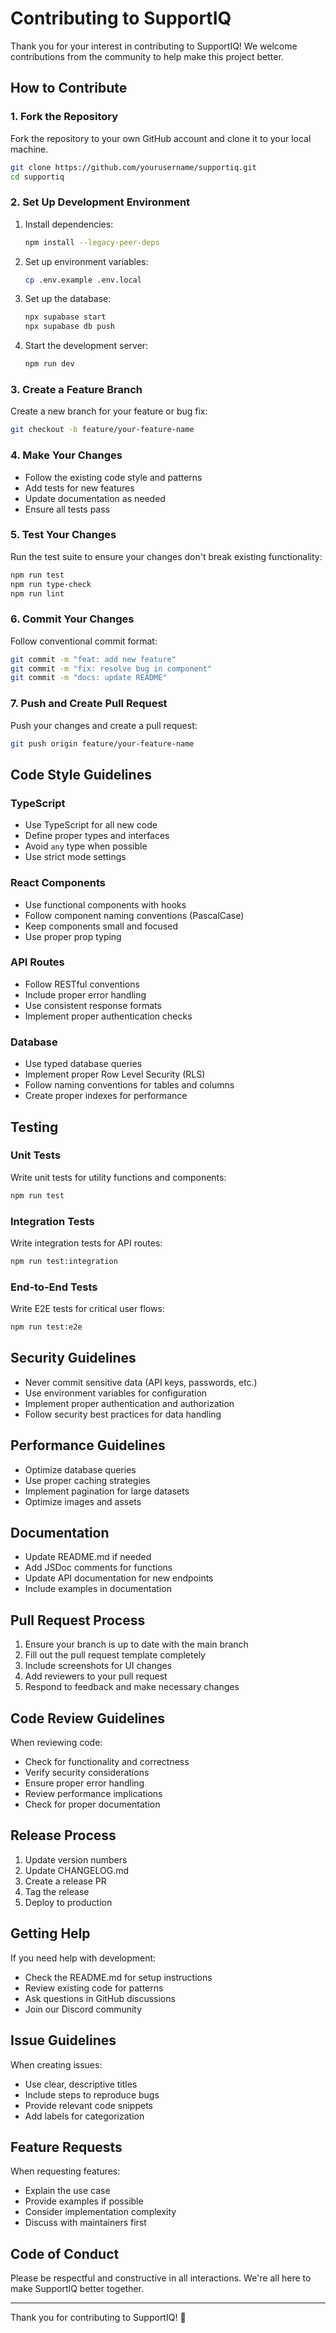 # Contributing to SupportIQ

Thank you for your interest in contributing to SupportIQ! We welcome contributions from the community to help make this project better.

## How to Contribute

### 1. Fork the Repository

Fork the repository to your own GitHub account and clone it to your local machine.

```bash
git clone https://github.com/yourusername/supportiq.git
cd supportiq
```

### 2. Set Up Development Environment

1. Install dependencies:
   ```bash
   npm install --legacy-peer-deps
   ```

2. Set up environment variables:
   ```bash
   cp .env.example .env.local
   ```

3. Set up the database:
   ```bash
   npx supabase start
   npx supabase db push
   ```

4. Start the development server:
   ```bash
   npm run dev
   ```

### 3. Create a Feature Branch

Create a new branch for your feature or bug fix:

```bash
git checkout -b feature/your-feature-name
```

### 4. Make Your Changes

- Follow the existing code style and patterns
- Add tests for new features
- Update documentation as needed
- Ensure all tests pass

### 5. Test Your Changes

Run the test suite to ensure your changes don't break existing functionality:

```bash
npm run test
npm run type-check
npm run lint
```

### 6. Commit Your Changes

Follow conventional commit format:

```bash
git commit -m "feat: add new feature"
git commit -m "fix: resolve bug in component"
git commit -m "docs: update README"
```

### 7. Push and Create Pull Request

Push your changes and create a pull request:

```bash
git push origin feature/your-feature-name
```

## Code Style Guidelines

### TypeScript

- Use TypeScript for all new code
- Define proper types and interfaces
- Avoid `any` type when possible
- Use strict mode settings

### React Components

- Use functional components with hooks
- Follow component naming conventions (PascalCase)
- Keep components small and focused
- Use proper prop typing

### API Routes

- Follow RESTful conventions
- Include proper error handling
- Use consistent response formats
- Implement proper authentication checks

### Database

- Use typed database queries
- Implement proper Row Level Security (RLS)
- Follow naming conventions for tables and columns
- Create proper indexes for performance

## Testing

### Unit Tests

Write unit tests for utility functions and components:

```bash
npm run test
```

### Integration Tests

Write integration tests for API routes:

```bash
npm run test:integration
```

### End-to-End Tests

Write E2E tests for critical user flows:

```bash
npm run test:e2e
```

## Security Guidelines

- Never commit sensitive data (API keys, passwords, etc.)
- Use environment variables for configuration
- Implement proper authentication and authorization
- Follow security best practices for data handling

## Performance Guidelines

- Optimize database queries
- Use proper caching strategies
- Implement pagination for large datasets
- Optimize images and assets

## Documentation

- Update README.md if needed
- Add JSDoc comments for functions
- Update API documentation for new endpoints
- Include examples in documentation

## Pull Request Process

1. Ensure your branch is up to date with the main branch
2. Fill out the pull request template completely
3. Include screenshots for UI changes
4. Add reviewers to your pull request
5. Respond to feedback and make necessary changes

## Code Review Guidelines

When reviewing code:

- Check for functionality and correctness
- Verify security considerations
- Ensure proper error handling
- Review performance implications
- Check for proper documentation

## Release Process

1. Update version numbers
2. Update CHANGELOG.md
3. Create a release PR
4. Tag the release
5. Deploy to production

## Getting Help

If you need help with development:

- Check the README.md for setup instructions
- Review existing code for patterns
- Ask questions in GitHub discussions
- Join our Discord community

## Issue Guidelines

When creating issues:

- Use clear, descriptive titles
- Include steps to reproduce bugs
- Provide relevant code snippets
- Add labels for categorization

## Feature Requests

When requesting features:

- Explain the use case
- Provide examples if possible
- Consider implementation complexity
- Discuss with maintainers first

## Code of Conduct

Please be respectful and constructive in all interactions. We're all here to make SupportIQ better together.

---

Thank you for contributing to SupportIQ! 🚀